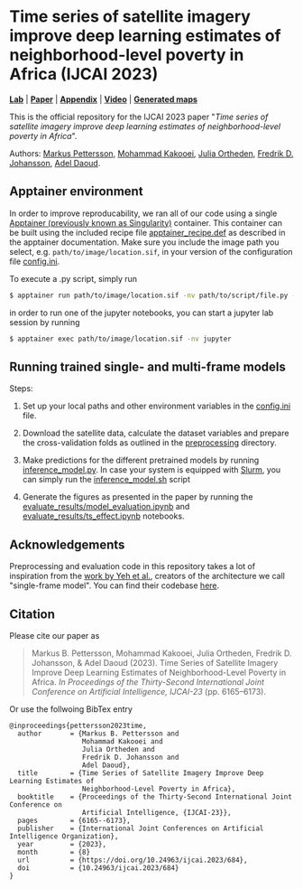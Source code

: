 # Time series of satellite imagery improve deep learning estimates of neighborhood-level poverty in Africa (IJCAI 2023)
**[Lab](https://liu.se/en/research/global-lab-ai)** | 
**[Paper](https://www.ijcai.org/proceedings/2023/0684.pdf)** | 
**[Appendix](./IJCAI_23_supplementary_material.pdf)** | 
**[Video]()** |
**[Generated maps](https://dataverse.harvard.edu/dataset.xhtml?persistentId=doi%3A10.7910%2FDVN%2F9DINV4)**

This is the official repository for the IJCAI 2023 paper 
"_Time series of satellite imagery improve deep learning estimates of neighborhood-level poverty in Africa_".  

Authors: 
[Markus Pettersson](https://markuspettersson.com),
[Mohammad Kakooei](https://se.linkedin.com/in/mohammad-kakooei-33118211a),
[Julia Ortheden](https://se.linkedin.com/in/julia-ortheden-6a0623134), 
[Fredrik D. Johansson](https://fredjo.com), 
[Adel Daoud](https://AdelDaoud.se).

## Apptainer environment

In order to improve reproducability, we ran all of our code using a single [Apptainer (previously known as Singularity)](https://apptainer.org) container. This container can be built using the included recipe file [apptainer_recipe.def](./apptainer_recipe.def) as described in the apptainer documentation. Make sure you include the image path you select, e.g. `path/to/image/location.sif`, in your version of the configuration file [config.ini](./config_sample.ini). 

To execute a .py script, simply run

```bash
$ apptainer run path/to/image/location.sif -nv path/to/script/file.py --script_args
```

in order to run one of the jupyter notebooks, you can start a jupyter lab session by running

```bash
$ apptainer exec path/to/image/location.sif -nv jupyter
```

## Running trained single- and multi-frame models

Steps:

1. Set up your local paths and other environment variables in the [config.ini](./config.ini) file.

2. Download the satellite data, calculate the dataset variables and prepare the cross-validation folds as outlined in the [preprocessing](./preprocessing) directory.

3. Make predictions for the different pretrained models by running [inference_model.py](./inference/inference_model.py). In case your system is equipped with [Slurm](https://slurm.schedmd.com/documentation.html), you can simply run the [inference_model.sh](./inference/inference_model.sh) script 

4. Generate the figures as presented in the paper by running the [evaluate_results/model_evaluation.ipynb](evaluate_results/model_evaluation.ipynb) and [evaluate_results/ts_effect.ipynb](evaluate_results/ts_effect.ipynb) notebooks.

## Acknowledgements
Preprocessing and evaluation code in this repository takes a lot of inspiration from the [work by Yeh et al.](https://doi.org/10.1038/s41467-020-16185-w), creators of the architecture we call "single-frame model". You can find their codebase [here](https://github.com/chrisyeh96/africa_poverty_clean).

## Citation

Please cite our paper as

> Markus B. Pettersson, Mohammad Kakooei, Julia Ortheden, Fredrik D. Johansson, & Adel Daoud (2023). Time Series of Satellite Imagery Improve Deep Learning Estimates of Neighborhood-Level Poverty in Africa. *In Proceedings of the Thirty-Second International Joint Conference on Artificial Intelligence, ĲCAI-23* (pp. 6165–6173).

Or use the follwoing BibTex entry

```
@inproceedings{pettersson2023time,
  author       = {Markus B. Pettersson and
                  Mohammad Kakooei and
                  Julia Ortheden and
                  Fredrik D. Johansson and
                  Adel Daoud},
  title        = {Time Series of Satellite Imagery Improve Deep Learning Estimates of
                  Neighborhood-Level Poverty in Africa},
  booktitle    = {Proceedings of the Thirty-Second International Joint Conference on
                  Artificial Intelligence, {IJCAI-23}},
  pages        = {6165--6173},
  publisher    = {International Joint Conferences on Artificial Intelligence Organization},
  year         = {2023},
  month        = {8}
  url          = {https://doi.org/10.24963/ijcai.2023/684},
  doi          = {10.24963/ijcai.2023/684}
}
```
